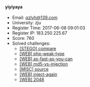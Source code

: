 #### yiyiyaya  

* Email: qzlyh@139.com  
* University: zju  
* Register Time: 2017-06-08 09:01:03  
* Register IP: 183.250.225.67  
* Score: 760  
* Solved challenges: 
  * [[STEGO] compare](https://github.com/SniperOJ/Challenges/blob/master/stego/compare.json)  
  * [[WEB] php-weak-type](https://github.com/SniperOJ/Challenges/blob/master/web/php-weak-type.json)  
  * [[WEB] as-fast-as-you-can](https://github.com/SniperOJ/Challenges/blob/master/web/as-fast-as-you-can.json)  
  * [[WEB] md5-vs-injection](https://github.com/SniperOJ/Challenges/blob/master/web/md5-vs-injection.json)  
  * [[MISC] source](https://github.com/SniperOJ/Challenges/blob/master/misc/source.json)  
  * [[WEB] inject-again](https://github.com/SniperOJ/Challenges/blob/master/web/inject-again.json)  
  * [[WEB] 2048](https://github.com/SniperOJ/Challenges/blob/master/web/2048.json)  
